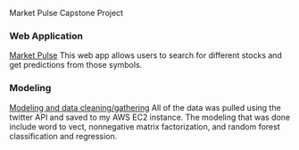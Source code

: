Market Pulse Capstone Project

### Web Application
[Market Pulse](https://github.com/gravity226/NASDAQ/tree/master/market_pulse)
This web app allows users to search for different stocks and get predictions from those symbols.

### Modeling
[Modeling and data cleaning/gathering](https://github.com/gravity226/NASDAQ/tree/master/testing)
All of the data was pulled using the twitter API and saved to my AWS EC2 instance.  The modeling that was done include word to vect, nonnegative matrix factorization, and random forest classification and regression.
